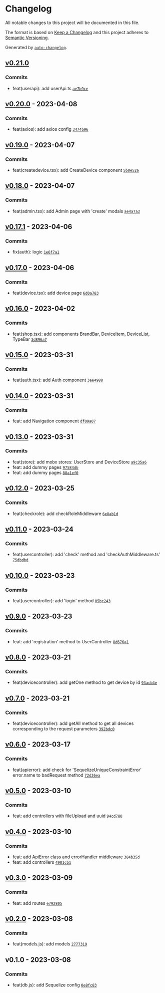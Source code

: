 # Changelog

All notable changes to this project will be documented in this file.

The format is based on [Keep a Changelog](https://keepachangelog.com/en/1.0.0/)
and this project adheres to [Semantic Versioning](https://semver.org/spec/v2.0.0.html).

Generated by [`auto-changelog`](https://github.com/CookPete/auto-changelog).

## [v0.21.0](https://github.com/WhiteDevilMan/ecommerce-pern-stack/compare/v0.20.0...v0.21.0)

### Commits

- feat(userapi): add userApi.ts [`ae7b9ce`](https://github.com/WhiteDevilMan/ecommerce-pern-stack/commit/ae7b9cee7db0a69b2f11b30cc9415c8bcc03bfc2)

## [v0.20.0](https://github.com/WhiteDevilMan/ecommerce-pern-stack/compare/v0.19.0...v0.20.0) - 2023-04-08

### Commits

- feat(axios): add axios config [`3474b96`](https://github.com/WhiteDevilMan/ecommerce-pern-stack/commit/3474b96a18548fa70aa3fc4eb5f0e018e444fe8d)

## [v0.19.0](https://github.com/WhiteDevilMan/ecommerce-pern-stack/compare/v0.18.0...v0.19.0) - 2023-04-07

### Commits

- feat(createdevice.tsx): add CreateDevice component [`5b0e526`](https://github.com/WhiteDevilMan/ecommerce-pern-stack/commit/5b0e52670a90073d5d4a3a20c8a088266d3dc93c)

## [v0.18.0](https://github.com/WhiteDevilMan/ecommerce-pern-stack/compare/v0.17.1...v0.18.0) - 2023-04-07

### Commits

- feat(admin.tsx): add Admin page with 'create' modals [`ae4a7a3`](https://github.com/WhiteDevilMan/ecommerce-pern-stack/commit/ae4a7a327b2ed57d984df0a3f1c731d57798799e)

## [v0.17.1](https://github.com/WhiteDevilMan/ecommerce-pern-stack/compare/v0.17.0...v0.17.1) - 2023-04-06

### Commits

- fix(auth): logic [`1e6f7a1`](https://github.com/WhiteDevilMan/ecommerce-pern-stack/commit/1e6f7a1ea59efe3073e5dedf03a13917704f2a58)

## [v0.17.0](https://github.com/WhiteDevilMan/ecommerce-pern-stack/compare/v0.16.0...v0.17.0) - 2023-04-06

### Commits

- feat(device.tsx): add device page [`6d0a783`](https://github.com/WhiteDevilMan/ecommerce-pern-stack/commit/6d0a7836349b25f4226f1d5d14aaf1b471ccbc65)

## [v0.16.0](https://github.com/WhiteDevilMan/ecommerce-pern-stack/compare/v0.15.0...v0.16.0) - 2023-04-02

### Commits

- feat(shop.tsx): add components BrandBar, DeviceItem, DeviceList, TypeBar [`3d896a7`](https://github.com/WhiteDevilMan/ecommerce-pern-stack/commit/3d896a753caf3d42f1f96414744e0f4104783eca)

## [v0.15.0](https://github.com/WhiteDevilMan/ecommerce-pern-stack/compare/v0.14.0...v0.15.0) - 2023-03-31

### Commits

- feat(auth.tsx): add Auth component [`3ee4988`](https://github.com/WhiteDevilMan/ecommerce-pern-stack/commit/3ee49883c3a5ce950dac3d64d87b81bd0aa793b7)

## [v0.14.0](https://github.com/WhiteDevilMan/ecommerce-pern-stack/compare/v0.13.0...v0.14.0) - 2023-03-31

### Commits

- feat: add Navigation component [`df09a07`](https://github.com/WhiteDevilMan/ecommerce-pern-stack/commit/df09a0727e59d6343b4f24d837059bafb08e8490)

## [v0.13.0](https://github.com/WhiteDevilMan/ecommerce-pern-stack/compare/v0.12.0...v0.13.0) - 2023-03-31

### Commits

- feat(store): add mobx stores: UserStore and DeviceStore [`a9c35a6`](https://github.com/WhiteDevilMan/ecommerce-pern-stack/commit/a9c35a66270e512067384d8db9fa60be58bf6647)
- feat: add dummy pages [`97584db`](https://github.com/WhiteDevilMan/ecommerce-pern-stack/commit/97584db85f0744556ea5c80d5af718204dc64560)
- feat: add dummy pages [`88a1ef0`](https://github.com/WhiteDevilMan/ecommerce-pern-stack/commit/88a1ef0aa3dbe164992793dcca82a97c5e7f1687)

## [v0.12.0](https://github.com/WhiteDevilMan/ecommerce-pern-stack/compare/v0.11.0...v0.12.0) - 2023-03-25

### Commits

- feat(checkrole): add checkRoleMiddleware [`6e8ab1d`](https://github.com/WhiteDevilMan/ecommerce-pern-stack/commit/6e8ab1dbd357840162a9ad5756e79f1ecfbbe317)

## [v0.11.0](https://github.com/WhiteDevilMan/ecommerce-pern-stack/compare/v0.10.0...v0.11.0) - 2023-03-24

### Commits

- feat(usercontroller): add 'check' method and 'checkAuthMiddleware.ts' [`75dbdbd`](https://github.com/WhiteDevilMan/ecommerce-pern-stack/commit/75dbdbd3345499d95f4570f7b01106f020dc209f)

## [v0.10.0](https://github.com/WhiteDevilMan/ecommerce-pern-stack/compare/v0.9.0...v0.10.0) - 2023-03-23

### Commits

- feat(usercontroller): add 'login' method [`05bc243`](https://github.com/WhiteDevilMan/ecommerce-pern-stack/commit/05bc2431095bfd99fd04c728b0d9ffecc6cee4c0)

## [v0.9.0](https://github.com/WhiteDevilMan/ecommerce-pern-stack/compare/v0.8.0...v0.9.0) - 2023-03-23

### Commits

- feat: add 'registration' method to UserController [`8d676a1`](https://github.com/WhiteDevilMan/ecommerce-pern-stack/commit/8d676a15b514efc4aeef3e88afd494733e968529)

## [v0.8.0](https://github.com/WhiteDevilMan/ecommerce-pern-stack/compare/v0.7.0...v0.8.0) - 2023-03-21

### Commits

- feat(devicecontroller): add getOne method to get device by id [`93acb4e`](https://github.com/WhiteDevilMan/ecommerce-pern-stack/commit/93acb4ef4be4d3215fd81f91babe15beb840c6e0)

## [v0.7.0](https://github.com/WhiteDevilMan/ecommerce-pern-stack/compare/v0.6.0...v0.7.0) - 2023-03-21

### Commits

- feat(devicecontroller): add getAll method to get all devices corresponding to the request parameters [`392bdc0`](https://github.com/WhiteDevilMan/ecommerce-pern-stack/commit/392bdc02f15c94b2944bca61860f80401d3236bf)

## [v0.6.0](https://github.com/WhiteDevilMan/ecommerce-pern-stack/compare/v0.5.0...v0.6.0) - 2023-03-17

### Commits

- feat(apierror): add check for 'SequelizeUniqueConstraintError' error.name to badRequest method [`72d36ea`](https://github.com/WhiteDevilMan/ecommerce-pern-stack/commit/72d36ea8a8118c760a232d7b79179e43fc25c9b4)

## [v0.5.0](https://github.com/WhiteDevilMan/ecommerce-pern-stack/compare/v0.4.0...v0.5.0) - 2023-03-10

### Commits

- feat: add controllers with fileUpload and uuid [`94cd780`](https://github.com/WhiteDevilMan/ecommerce-pern-stack/commit/94cd780b48f7ae47ae3fe3c3d4b0769a5a9c6adf)

## [v0.4.0](https://github.com/WhiteDevilMan/ecommerce-pern-stack/compare/v0.3.0...v0.4.0) - 2023-03-10

### Commits

- feat: add ApiError class and errorHandler middleware [`384b35d`](https://github.com/WhiteDevilMan/ecommerce-pern-stack/commit/384b35dbb2e9b11eb6c6f73e567967d317ed536d)
- feat: add controllers [`4981cb1`](https://github.com/WhiteDevilMan/ecommerce-pern-stack/commit/4981cb1a1e37a74f9418b53e1c62c8eb9bd99ee4)

## [v0.3.0](https://github.com/WhiteDevilMan/ecommerce-pern-stack/compare/v0.2.0...v0.3.0) - 2023-03-09

### Commits

- feat: add routes [`e792805`](https://github.com/WhiteDevilMan/ecommerce-pern-stack/commit/e7928057fd29ae158b54e5a2a109a6fcf8ddc67f)

## [v0.2.0](https://github.com/WhiteDevilMan/ecommerce-pern-stack/compare/v0.1.0...v0.2.0) - 2023-03-08

### Commits

- feat(models.js): add models [`2777319`](https://github.com/WhiteDevilMan/ecommerce-pern-stack/commit/27773195ae9bd0596d51eeb6fa42c2da2d73f0c3)

## v0.1.0 - 2023-03-08

### Commits

- feat(db.js): add Sequelize config [`0e8fc83`](https://github.com/WhiteDevilMan/ecommerce-pern-stack/commit/0e8fc833f10b6dc640fb63a424a491d4c707fa75)
